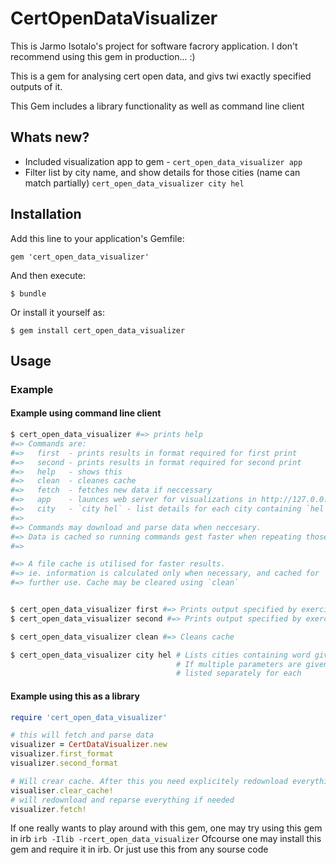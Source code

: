 # CertOpenDataVisualizer
This is Jarmo Isotalo's project for software facrory application. I don't recommend using this gem in production... :)

This is a gem for analysing cert open data, and givs twi exactly specified outputs of it.

This Gem includes a library functionality as well as command line client

## Whats new?

- Included visualization app to gem - `cert_open_data_visualizer app`
- Filter list by city name, and show details for those cities (name can match partially) `cert_open_data_visualizer city hel`


## Installation

Add this line to your application's Gemfile:

    gem 'cert_open_data_visualizer'

And then execute:

    $ bundle

Or install it yourself as:

    $ gem install cert_open_data_visualizer

## Usage

### Example


#### Example using command line client
```bash
$ cert_open_data_visualizer #=> prints help
#=> Commands are:
#=>   first  - prints results in format required for first print
#=>   second - prints results in format required for second print
#=>   help   - shows this
#=>   clean  - cleanes cache
#=>   fetch  - fetches new data if neccessary
#=>   app    - launces web server for visualizations in http://127.0.0.1:4567
#=>   city   - `city hel` - list details for each city containing `hel`
#=>
#=> Commands may download and parse data when neccesary.
#=> Data is cached so running commands gest faster when repeating those.
#=>

#=> A file cache is utilised for faster results.
#=> ie. information is calculated only when necessary, and cached for
#=> further use. Cache may be cleared using `clean`


$ cert_open_data_visualizer first #=> Prints output specified by exercise description
$ cert_open_data_visualizer second #=> Prints output specified by exercise description

$ cert_open_data_visualizer clean #=> Cleans cache

$ cert_open_data_visualizer city hel # Lists cities containing word given as parameter
                                     # If multiple parameters are given, results are
                                     # listed separately for each
```

#### Example using this as a library
```ruby
require 'cert_open_data_visualizer'

# this will fetch and parse data
visualizer = CertDataVisualizer.new
visualizer.first_format
visualizer.second_format

# Will crear cache. After this you need explicitely redownload everything (or create new instance)
visualiser.clear_cache!
# will redownload and reparse everything if needed
visualizer.fetch!
```

If one really wants to play around with this gem, one may try using this gem in irb `irb -Ilib -rcert_open_data_visualizer`
Ofcourse one may install this gem and require it in irb.
Or just use this from any sourse code

